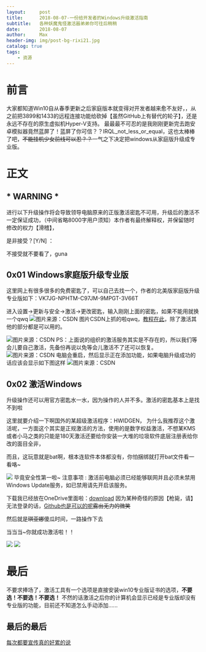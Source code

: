 ```yaml
---
layout:     post
title:      2018-08-07-一份给开发者的Windows升级激活指南
subtitle:   各种妖魔鬼怪激活器弟弟你可往后稍稍
date:       2018-08-07
author:     Max
header-img: img/post-bg-rixi21.jpg
catalog: true
tags:
    - 资源
---
```


# 前言
大家都知道Win10自从春季更新之后家庭版本就变得对开发者越来愈不友好，，从之前把3899和1433的远程连接功能给砍掉【虽然GitHub上有替代的轮子】，还是永远不存在的原生虚拟机Hyper-V支持。
最最最不可忍的是我刚刚更新完去跑安卓模拟器竟然蓝屏了！蓝屏了你可信？？IRQL_not_less_or_equal，这也太棒棒了吧，~~不能挂机少女前线可以忍？？~~一气之下决定把windows从家庭版升级成专业版。

# 正文
## * WARNING *
进行以下升级操作将会导致领导电脑原来的正版激活密匙不可用，升级后的激活不一定保证成功，（中间省略8000字用户须知）本作者有最终解释权，并保留随时修改的权力【滑稽】，

是非接受？[Y/N] ：

不接受就不要看了，guna

## 0x01 Windows家庭版升级专业版
这里网上有很多很多的免费密匙了，可以自己去找一个，作者的北美版家庭版升级专业版如下：VK7JG-NPHTM-C97JM-9MPGT-3V66T

进入设置->更新与安全->激活->更改密匙，输入刚刚上面的密匙，如果不能用就换一个qwq
![图片来源：CSDN](https://upload-images.jianshu.io/upload_images/10219317-cd74e6a4da514ae0.jpg?imageMogr2/auto-orient/strip%7CimageView2/2/w/1240)
图片CSDN上抓的啦qwq，[教程在此](https://blog.csdn.net/weixin_42447373/article/details/81191045)，除了激活其他的部分都是可以用的。

![图片来源：CSDN](https://upload-images.jianshu.io/upload_images/10219317-681414566bd40b23.jpg?imageMogr2/auto-orient/strip%7CimageView2/2/w/1240)
PS：上面说的组织的激活服务其实是不存在的，所以我们等会儿要自己激活，先备份再说以免等会儿激活不了还可以恢复。
![图片来源：CSDN](https://upload-images.jianshu.io/upload_images/10219317-aa72d89a969346f9.jpg?imageMogr2/auto-orient/strip%7CimageView2/2/w/1240)
电脑会重启，然后显示正在添加功能，如果电脑升级成功的话应该会显示如下图这样
![图片来源：CSDN](https://upload-images.jianshu.io/upload_images/10219317-f6645a55bf80f32a.jpg?imageMogr2/auto-orient/strip%7CimageView2/2/w/1240)


## 0x02 激活Windows
升级操作还可以用官方密匙水一水，因为操作的人并不多。激活的密匙基本上是找不到啦

这里就要介绍一下啊国外的某超级激活程序：HWIDGEN，
为什么我推荐这个激活呢，一方面这个其实是正规激活的方法，使用的是数字权益激活，不想某KMS或者小马之类的只能是180天激活还要给你安装一大堆的垃圾软件底层注册表给你改的面目全非，

而且，这玩意就是bat啊，根本连软件本体都没有，你怕捆绑就打开bat文件看一看咯~

![](https://upload-images.jianshu.io/upload_images/10219317-2d3b17f002bc03a3.PNG?imageMogr2/auto-orient/strip%7CimageView2/2/w/1240)
毕竟安全性第一啦~
注意事项 : 激活前电脑必须已经能够联网并且必须未禁用Windows Update服务，如已禁用请先开启该服务。

下载我已经放在OneDrive里面啦：[download](https://sd36-my.sharepoint.com/:f:/g/personal/m04_zhang_surreyschools_ca/EsYDntAgAIFAuq45m0pwaVoByk5r1IGW2uds89AbEj30ZA?e=krtiSN)
因为某种奇怪的原因【枪毙，请】无法登录的话，[Github也是可以的呢](https://github.com/0xC000005/0xC000005.github.io/blob/master/share/HWIDGEN.zip)~~露出无力的微笑~~

然后就是~~琪亚娜~~傻瓜时间，一路操作下去

当当当~你就成功激活啦！！

![](https://upload-images.jianshu.io/upload_images/10219317-b3dad6f06aa799b4.PNG?imageMogr2/auto-orient/strip%7CimageView2/2/w/1240)
![](https://upload-images.jianshu.io/upload_images/10219317-f98c0ffe52b41abd.PNG?imageMogr2/auto-orient/strip%7CimageView2/2/w/1240)

# 最后
不要求捧场了，激活工具有一个选项是直接安装win10专业版证书的选项，**不要选！不要选！不要选！**
不然的话激活之后你的计算机会显示已经是专业版却没有专业版的功能，目前还不知道怎么手动添加......

## 最后的最后
[每次都要宣传真的好累的说](https://0xc000005.github.io/)